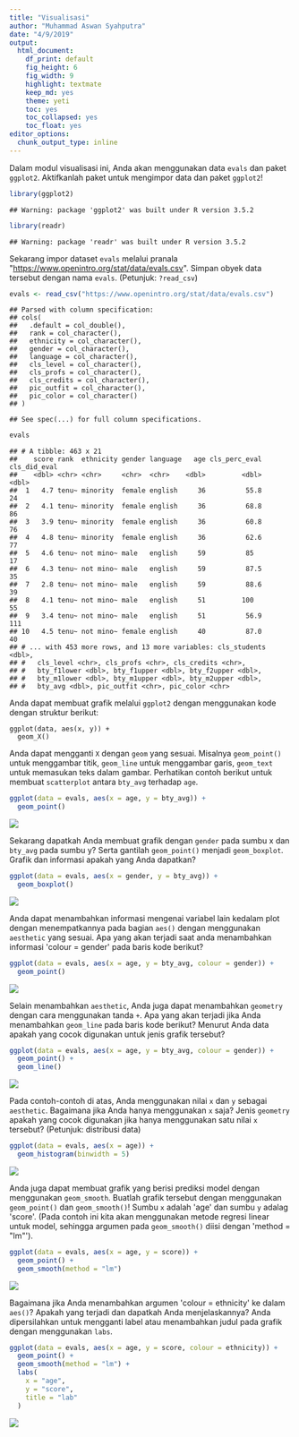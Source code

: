 ```yaml
---
title: "Visualisasi"
author: "Muhammad Aswan Syahputra"
date: "4/9/2019"
output:
  html_document: 
    df_print: default
    fig_height: 6
    fig_width: 9
    highlight: textmate
    keep_md: yes
    theme: yeti
    toc: yes
    toc_collapsed: yes
    toc_float: yes
editor_options: 
  chunk_output_type: inline
---
```




Dalam modul visualisasi ini, Anda akan menggunakan data `evals` dan paket `ggplot2`. Aktifkanlah paket untuk mengimpor data dan paket `ggplot2`!


```r
library(ggplot2)
```

```
## Warning: package 'ggplot2' was built under R version 3.5.2
```

```r
library(readr)
```

```
## Warning: package 'readr' was built under R version 3.5.2
```

Sekarang impor dataset `evals` melalui pranala "https://www.openintro.org/stat/data/evals.csv". Simpan obyek data tersebut dengan nama `evals`. (Petunjuk: `?read_csv`)


```r
evals <- read_csv("https://www.openintro.org/stat/data/evals.csv")
```

```
## Parsed with column specification:
## cols(
##   .default = col_double(),
##   rank = col_character(),
##   ethnicity = col_character(),
##   gender = col_character(),
##   language = col_character(),
##   cls_level = col_character(),
##   cls_profs = col_character(),
##   cls_credits = col_character(),
##   pic_outfit = col_character(),
##   pic_color = col_character()
## )
```

```
## See spec(...) for full column specifications.
```

```r
evals
```

```
## # A tibble: 463 x 21
##    score rank  ethnicity gender language   age cls_perc_eval cls_did_eval
##    <dbl> <chr> <chr>     <chr>  <chr>    <dbl>         <dbl>        <dbl>
##  1   4.7 tenu~ minority  female english     36          55.8           24
##  2   4.1 tenu~ minority  female english     36          68.8           86
##  3   3.9 tenu~ minority  female english     36          60.8           76
##  4   4.8 tenu~ minority  female english     36          62.6           77
##  5   4.6 tenu~ not mino~ male   english     59          85             17
##  6   4.3 tenu~ not mino~ male   english     59          87.5           35
##  7   2.8 tenu~ not mino~ male   english     59          88.6           39
##  8   4.1 tenu~ not mino~ male   english     51         100             55
##  9   3.4 tenu~ not mino~ male   english     51          56.9          111
## 10   4.5 tenu~ not mino~ female english     40          87.0           40
## # ... with 453 more rows, and 13 more variables: cls_students <dbl>,
## #   cls_level <chr>, cls_profs <chr>, cls_credits <chr>,
## #   bty_f1lower <dbl>, bty_f1upper <dbl>, bty_f2upper <dbl>,
## #   bty_m1lower <dbl>, bty_m1upper <dbl>, bty_m2upper <dbl>,
## #   bty_avg <dbl>, pic_outfit <chr>, pic_color <chr>
```

Anda dapat membuat grafik melalui `ggplot2` dengan menggunakan kode dengan struktur berikut:

```
ggplot(data, aes(x, y)) +
  geom_X()
```

Anda dapat mengganti `X` dengan `geom` yang sesuai. Misalnya `geom_point()` untuk menggambar titik, `geom_line` untuk menggambar garis, `geom_text` untuk memasukan teks dalam gambar. Perhatikan contoh berikut untuk membuat `scatterplot` antara `bty_avg` terhadap `age`.


```r
ggplot(data = evals, aes(x = age, y = bty_avg)) +
  geom_point()
```

![](004_visualisasi_files/figure-html/unnamed-chunk-3-1.png)<!-- -->

Sekarang dapatkah Anda membuat grafik dengan `gender` pada sumbu x dan `bty_avg` pada sumbu y? Serta gantilah `geom_point()` menjadi `geom_boxplot`. Grafik dan informasi apakah yang Anda dapatkan?


```r
ggplot(data = evals, aes(x = gender, y = bty_avg)) +
  geom_boxplot()
```

![](004_visualisasi_files/figure-html/unnamed-chunk-4-1.png)<!-- -->


Anda dapat menambahkan informasi mengenai variabel lain kedalam plot dengan menempatkannya pada bagian `aes()` dengan menggunakan `aesthetic` yang sesuai. Apa yang akan terjadi saat anda menambahkan informasi 'colour = gender' pada baris kode berikut?


```r
ggplot(data = evals, aes(x = age, y = bty_avg, colour = gender)) +
  geom_point()
```

![](004_visualisasi_files/figure-html/unnamed-chunk-5-1.png)<!-- -->

Selain menambahkan `aesthetic`, Anda juga dapat menambahkan `geometry` dengan cara menggunakan tanda `+`. Apa yang akan terjadi jika Anda menambahkan `geom_line` pada baris kode berikut? Menurut Anda data apakah yang cocok digunakan untuk jenis grafik tersebut?


```r
ggplot(data = evals, aes(x = age, y = bty_avg, colour = gender)) +
  geom_point() +
  geom_line()
```

![](004_visualisasi_files/figure-html/unnamed-chunk-6-1.png)<!-- -->

Pada contoh-contoh di atas, Anda menggunakan nilai `x` dan `y` sebagai `aesthetic`. Bagaimana jika Anda hanya menggunakan `x` saja? Jenis `geometry` apakah yang cocok digunakan jika hanya menggunakan satu nilai `x` tersebut? (Petunjuk: distribusi data)


```r
ggplot(data = evals, aes(x = age)) +
  geom_histogram(binwidth = 5)
```

![](004_visualisasi_files/figure-html/unnamed-chunk-7-1.png)<!-- -->

Anda juga dapat membuat grafik yang berisi prediksi model dengan menggunakan `geom_smooth`. Buatlah grafik tersebut dengan menggunakan `geom_point()` dan `geom_smooth()`! Sumbu `x` adalah 'age' dan sumbu `y` adalag 'score'. (Pada contoh ini kita akan menggunakan metode regresi linear untuk model, sehingga argumen pada `geom_smooth()` diisi dengan 'method = "lm"').


```r
ggplot(data = evals, aes(x = age, y = score)) +
  geom_point() +
  geom_smooth(method = "lm")
```

![](004_visualisasi_files/figure-html/unnamed-chunk-8-1.png)<!-- -->

Bagaimana jika Anda menambahkan argumen 'colour = ethnicity' ke dalam `aes()`? Apakah yang terjadi dan dapatkah Anda menjelaskannya? Anda dipersilahkan untuk  mengganti label atau menambahkan judul pada grafik dengan menggunakan `labs`.


```r
ggplot(data = evals, aes(x = age, y = score, colour = ethnicity)) +
  geom_point() +
  geom_smooth(method = "lm") +
  labs(
    x = "age",
    y = "score",
    title = "lab"
  )
```

![](004_visualisasi_files/figure-html/unnamed-chunk-9-1.png)<!-- -->
